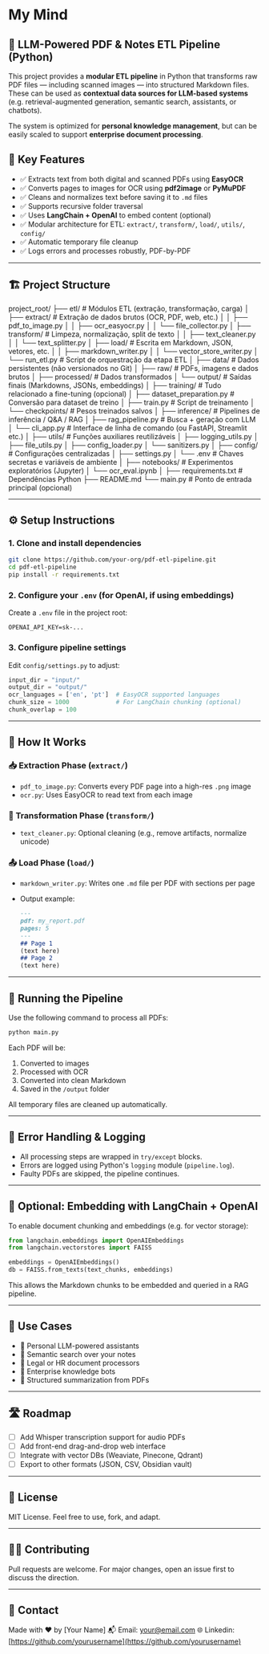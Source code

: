 # My Mind

## 🤖 LLM-Powered PDF & Notes ETL Pipeline (Python)

This project provides a **modular ETL pipeline** in Python that transforms raw PDF files — including scanned images — into structured Markdown files. These can be used as **contextual data sources for LLM-based systems** (e.g. retrieval-augmented generation, semantic search, assistants, or chatbots).

The system is optimized for **personal knowledge management**, but can be easily scaled to support **enterprise document processing**.


## 🎯 Key Features

- ✅ Extracts text from both digital and scanned PDFs using **EasyOCR**
- ✅ Converts pages to images for OCR using **pdf2image** or **PyMuPDF**
- ✅ Cleans and normalizes text before saving it to `.md` files
- ✅ Supports recursive folder traversal
- ✅ Uses **LangChain + OpenAI** to embed content (optional)
- ✅ Modular architecture for ETL: `extract/`, `transform/`, `load/`, `utils/`, `config/`
- ✅ Automatic temporary file cleanup
- ✅ Logs errors and processes robustly, PDF-by-PDF

---

## 🏗️ Project Structure

project_root/
├── etl/                        # Módulos ETL (extração, transformação, carga)
│   ├── extract/                # Extração de dados brutos (OCR, PDF, web, etc.)
│   │   ├── pdf_to_image.py
│   │   ├── ocr_easyocr.py
│   │   └── file_collector.py
│   ├── transform/              # Limpeza, normalização, split de texto
│   │   ├── text_cleaner.py
│   │   └── text_splitter.py
│   ├── load/                   # Escrita em Markdown, JSON, vetores, etc.
│   │   ├── markdown_writer.py
│   │   └── vector_store_writer.py
│   └── run_etl.py              # Script de orquestração da etapa ETL
│
├── data/                       # Dados persistentes (não versionados no Git)
│   ├── raw/                    # PDFs, imagens e dados brutos
│   ├── processed/              # Dados transformados
│   └── output/                 # Saídas finais (Markdowns, JSONs, embeddings)
│
├── training/                   # Tudo relacionado a fine-tuning (opcional)
│   ├── dataset_preparation.py  # Conversão para dataset de treino
│   ├── train.py                # Script de treinamento
│   └── checkpoints/            # Pesos treinados salvos
│
├── inference/                  # Pipelines de inferência / Q&A / RAG
│   ├── rag_pipeline.py         # Busca + geração com LLM
│   └── cli_app.py              # Interface de linha de comando (ou FastAPI, Streamlit etc.)
│
├── utils/                      # Funções auxiliares reutilizáveis
│   ├── logging_utils.py
│   ├── file_utils.py
│   ├── config_loader.py
│   └── sanitizers.py
│
├── config/                     # Configurações centralizadas
│   ├── settings.py
│   └── .env                    # Chaves secretas e variáveis de ambiente
│
├── notebooks/                  # Experimentos exploratórios (Jupyter)
│   └── ocr_eval.ipynb
│
├── requirements.txt            # Dependências Python
├── README.md
└── main.py                     # Ponto de entrada principal (opcional)


---

## ⚙️ Setup Instructions

### 1. Clone and install dependencies

```bash
git clone https://github.com/your-org/pdf-etl-pipeline.git
cd pdf-etl-pipeline
pip install -r requirements.txt
````

### 2. Configure your `.env` (for OpenAI, if using embeddings)

Create a `.env` file in the project root:

```
OPENAI_API_KEY=sk-...
```

### 3. Configure pipeline settings

Edit `config/settings.py` to adjust:

```python
input_dir = "input/"
output_dir = "output/"
ocr_languages = ['en', 'pt']  # EasyOCR supported languages
chunk_size = 1000             # For LangChain chunking (optional)
chunk_overlap = 100
```

---

## 🧠 How It Works

### 📥 Extraction Phase (`extract/`)

* `pdf_to_image.py`: Converts every PDF page into a high-res `.png` image
* `ocr.py`: Uses EasyOCR to read text from each image

### 🧹 Transformation Phase (`transform/`)

* `text_cleaner.py`: Optional cleaning (e.g., remove artifacts, normalize unicode)

### 📤 Load Phase (`load/`)

* `markdown_writer.py`: Writes one `.md` file per PDF with sections per page
* Output example:

  ```markdown
  ---
  pdf: my_report.pdf
  pages: 5
  ---
  ## Page 1
  (text here)
  ## Page 2
  (text here)
  ```

---

## 🧪 Running the Pipeline

Use the following command to process all PDFs:

```bash
python main.py
```

Each PDF will be:

1. Converted to images
2. Processed with OCR
3. Converted into clean Markdown
4. Saved in the `/output` folder

All temporary files are cleaned up automatically.

---

## 📌 Error Handling & Logging

* All processing steps are wrapped in `try/except` blocks.
* Errors are logged using Python's `logging` module (`pipeline.log`).
* Faulty PDFs are skipped, the pipeline continues.

---

## 🔗 Optional: Embedding with LangChain + OpenAI

To enable document chunking and embeddings (e.g. for vector storage):

```python
from langchain.embeddings import OpenAIEmbeddings
from langchain.vectorstores import FAISS

embeddings = OpenAIEmbeddings()
db = FAISS.from_texts(text_chunks, embeddings)
```

This allows the Markdown chunks to be embedded and queried in a RAG pipeline.

---

## 🧠 Use Cases

* 🧘 Personal LLM-powered assistants
* 📂 Semantic search over your notes
* 📑 Legal or HR document processors
* 🤖 Enterprise knowledge bots
* 📝 Structured summarization from PDFs

---

## 🛣️ Roadmap

* [ ] Add Whisper transcription support for audio PDFs
* [ ] Add front-end drag-and-drop web interface
* [ ] Integrate with vector DBs (Weaviate, Pinecone, Qdrant)
* [ ] Export to other formats (JSON, CSV, Obsidian vault)

---

## 📄 License

MIT License. Feel free to use, fork, and adapt.

---

## 🙋‍♂️ Contributing

Pull requests are welcome. For major changes, open an issue first to discuss the direction.

---

## 👋 Contact

Made with ❤️ by \[Your Name]
📬 Email: [your@email.com](mailto:your@email.com)
🌐 Linkedin: [https://github.com/yourusername](https://github.com/yourusername)

```


